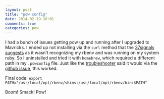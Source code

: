 ```yaml
---
layout: post
title: "pow config"
date: 2014-02-19 16:01
comments: true
categories: pow
---
```


I had a bunch of issues getting pow up and running after I upgraded to Mavricks. I ended up not installing via the `curl` method that the [37signals suggests](http://pow.cx/) as it wasn't recognizing my rbenv and was running on my system ruby. So I uninstalled and tried it with `homebrew`, which required a different path in my `.powconfig` file. Just like the [troubleshooter](https://github.com/basecamp/pow/wiki/Troubleshooting#rbenv) said it would via the [github issue](https://github.com/basecamp/pow/issues/202#issuecomment-2640707), this worked.

Final code: `export PATH="/usr/local/opt/rbenv/shims:/usr/local/opt/rbenv/bin:$PATH"`

Boom! Smack! Pow!
